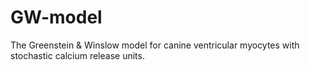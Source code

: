# GW-model
The Greenstein &amp; Winslow model for canine ventricular myocytes with stochastic calcium release units.
